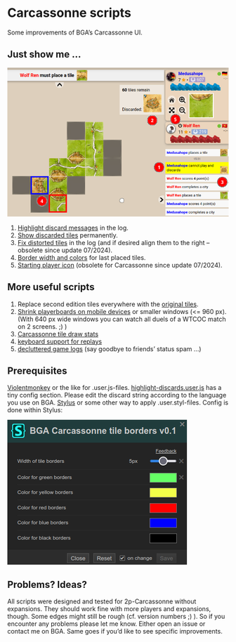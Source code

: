 # Carcassonne scripts
Some improvements of BGA’s Carcassonne UI.

## Just show me …
![screenshot-board](/img/screenshot-board.png?raw=true)
1) <a href="https://github.com/yzemaze/bga-carcassonne-scripts/raw/main/highlight-discards.user.js">Highlight discard messages</a> in the log.
2) <a href="https://github.com/yzemaze/bga-carcassonne-scripts/raw/main/highlight-discards.user.js">Show discarded tiles</a> permanently.
3) <a href="https://github.com/yzemaze/bga-carcassonne-scripts/raw/main/log-tiles-fix.user.styl">Fix distorted tiles</a> in the log (and if desired align them to the right – obsolete since update 07/2024).
4) <a href="https://github.com/yzemaze/bga-carcassonne-scripts/raw/main/tile-borders.user.styl">Border width and colors</a> for last placed tiles.
5) <a href="https://github.com/yzemaze/bga-scripts/raw/main/starting-player-tag.user.js">Starting player icon</a> (obsolete for Carcassonne since update 07/2024).

## More useful scripts
1) Replace second edition tiles everywhere with the <a href="https://github.com/yzemaze/bga-carcassonne-scripts/raw/main/original-tiles.user.styl">original tiles</a>.
2) <a href="https://github.com/yzemaze/bga-carcassonne-scripts/raw/main/mobile-condensed-playerboards.user.styl">Shrink playerboards on mobile devices</a> or smaller windows (<= 960 px). (With 640 px wide windows you can watch all duels of a WTCOC match on 2 screens. ;) )
3) [Carcassonne tile draw stats](https://github.com/yzemaze/carcassonne-stats)
4) <a href="https://github.com/yzemaze/bga-scripts/raw/main/replay-with-keys.user.js">keyboard support for replays</a>
5) <a href="https://github.com/yzemaze/bga-scripts/raw/main/game-logs-decluttered.user.styl">decluttered game logs</a> (say goodbye to friends’ status spam …)


## Prerequisites
<a href="https://violentmonkey.github.io/">Violentmonkey</a> or the like for .user.js-files. <a href="/highlight-discards.user.js">highlight-discards.user.js</a> has a tiny config section. Please edit the discard string according to the language you use on BGA.
<a href="https://github.com/openstyles/stylus#readme">Stylus</a> or some other way to apply .user.styl-files. Config is done within Stylus:

![screenshot-stylus.png](/img/screenshot-stylus.png?raw=true)

## Problems? Ideas?
All scripts were designed and tested for 2p-Carcassonne without expansions. They should work fine with more players and expansions, though. Some edges might still be rough (cf. version numbers ;) ). So if you encounter any problems please let me know. Either open an issue or contact me on BGA. Same goes if you’d like to see specific improvements.
